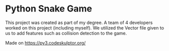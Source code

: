 # Python Snake Game

This project was created as part of my degree. A team of 4 developers worked on this project (including myself). We utilized the Vector file given to us to add features such as collision detection to the game.

Made on https://py3.codeskulptor.org/
